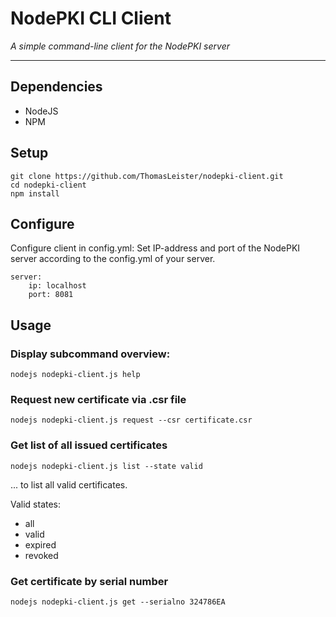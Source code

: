 # NodePKI CLI Client

*A simple command-line client for the NodePKI server*

---

## Dependencies

* NodeJS
* NPM


## Setup

```
git clone https://github.com/ThomasLeister/nodepki-client.git
cd nodepki-client
npm install
```

## Configure

Configure client in config.yml: Set IP-address and port of the NodePKI server according to the config.yml of your server.

```
server:
    ip: localhost
    port: 8081

```

## Usage

### Display subcommand overview:

```
nodejs nodepki-client.js help
```

### Request new certificate via .csr file

```
nodejs nodepki-client.js request --csr certificate.csr
```

### Get list of all issued certificates

```
nodejs nodepki-client.js list --state valid
```
... to list all valid certificates.

Valid states:
* all
* valid
* expired
* revoked


### Get certificate by serial number

```
nodejs nodepki-client.js get --serialno 324786EA
```

